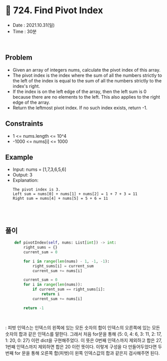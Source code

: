 #  👻 724. Find Pivot Index
- Date : 2021.10.31(일)
- Time : 30분
<br>

## Problem

- Given an array of integers nums, calculate the pivot index of this array.
- The pivot index is the index where the sum of all the numbers strictly to the left of the index is equal to the sum of all the numbers strictly to the index's right.
- If the index is on the left edge of the array, then the left sum is 0 because there are no elements to the left. This also applies to the right edge of the array.
- Return the leftmost pivot index. If no such index exists, return -1.

 


## Constraints
- 1 <= nums.length <= 10^4
- -1000 <= nums[i] <= 1000

## Example

- Input: nums = [1,7,3,6,5,6]
- Output: 3
- Explanation:
    ```
    The pivot index is 3.
    Left sum = nums[0] + nums[1] + nums[2] = 1 + 7 + 3 = 11
    Right sum = nums[4] + nums[5] = 5 + 6 = 11
    ```
<br><br>

## 풀이
```python
    def pivotIndex(self, nums: List[int]) -> int:
        right_sums = {}
        current_sum = 0

        for i in range(len(nums) - 1, -1, -1):
            right_sums[i] = current_sum
            current_sum += nums[i]

        current_sum = 0
        for i in range(len(nums)):
            if current_sum == right_sums[i]:
                return i
            current_sum += nums[i]

        return -1
    
        
```
: 피벗 인덱스는 인덱스의 왼쪽에 있는 모든 숫자의 합이 인덱스의 오른쪽에 있는 모든 숫자의 합과 같은 인덱스를 말한다. 그래서 처음 for문을 통해 {5: 0, 4: 6, 3: 11, 2: 17, 1: 20, 0: 27} 이런 dict을 구현해주었다. 이 뜻은 0번째 인덱스까지 제외하고 합은 27, 1번째 인덱스까지 제외하면 합은 20 이런 뜻이다. 이렇게 구성을 다 만들어두었다면 두번째 for 문을 통해 오른쪽 합(피벗)이 왼쪽 인덱스값의 합과 같은지 검사해주면 된다.